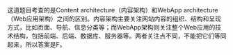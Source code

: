 这道题目考查的是Content architecture（内容架构）和WebApp architecture（Web应用架构）之间的区别。内容架构主要关注网站内容的组织、结构和呈现方式，比如页面、导航、信息分类等；而WebApp架构则关注整个Web应用的技术结构，包括前端、后端、数据库、服务器等。两者关注点不同，不能把它们等同起来，所以答案是F。